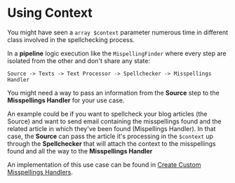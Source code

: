 # Using Context

You might have seen a `array $context` parameter numerous time in different
class involved in the spellchecking process.

In a **pipeline** logic execution like the `MispellingFinder` where every step are
isolated from the other and don't share any state:
```
Source -> Texts -> Text Processor -> Spellchecker -> Misspellings Handler
```

You might need a way to pass an information from the **Source** step to the 
**Misspellings Handler** for your use case.

An example could be if you want to spellcheck your blog articles (the Source) and 
want to send email containing the misspellings found and the related article in which they've been found (Mispellings Handler).
In that case, the **Source** can pass the article it's processing in the `$context` 
up through the **Spellchecker** that will attach the context to the misspellings 
found and all the way to the **Misspellings Handler**

An implementation of this use case can be found in [Create Custom Misspellings Handlers](../04_Misspellings_Handlers/10_Create_Custom.md).
